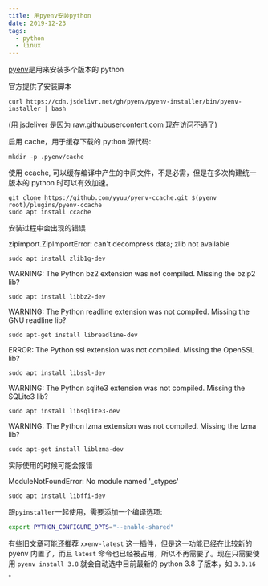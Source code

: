 ```yaml
---
title: 用pyenv安装python
date: 2019-12-23
tags:
  - python
  - linux
---
```


[pyenv](https://github.com/pyenv/pyenv)是用来安装多个版本的 python

<!-- more -->

官方提供了安装脚本

```console
curl https://cdn.jsdelivr.net/gh/pyenv/pyenv-installer/bin/pyenv-installer | bash
```

(用 jsdeliver 是因为 raw.githubusercontent.com 现在访问不通了)

启用 cache，用于缓存下载的 python 源代码:

```console
mkdir -p .pyenv/cache
```

使用 ccache, 可以缓存编译中产生的中间文件，不是必需，但是在多次构建统一版本的 python 时可以有效加速。

```console
git clone https://github.com/yyuu/pyenv-ccache.git $(pyenv root)/plugins/pyenv-ccache
sudo apt install ccache
```

安装过程中会出现的错误

zipimport.ZipImportError: can't decompress data; zlib not available

```console
sudo apt install zlib1g-dev
```

WARNING: The Python bz2 extension was not compiled. Missing the bzip2 lib?

```console
sudo apt install libbz2-dev
```

WARNING: The Python readline extension was not compiled. Missing the GNU readline lib?

```console
sudo apt-get install libreadline-dev
```

ERROR: The Python ssl extension was not compiled. Missing the OpenSSL lib?

```console
sudo apt install libssl-dev
```

WARNING: The Python sqlite3 extension was not compiled. Missing the SQLite3 lib?

```console
sudo apt install libsqlite3-dev
```

WARNING: The Python lzma extension was not compiled. Missing the lzma lib?

```console
sudo apt-get install liblzma-dev
```

实际使用的时候可能会报错

ModuleNotFoundError: No module named '\_ctypes'

```console
sudo apt install libffi-dev
```

跟`pyinstaller`一起使用，需要添加一个编译选项:

```bash
export PYTHON_CONFIGURE_OPTS="--enable-shared"
```

有些旧文章可能还推荐 `xxenv-latest` 这一插件，但是这一功能已经在比较新的 pyenv 内置了，而且 `latest` 命令也已经被占用，所以不再需要了。现在只需要使用 `pyenv install 3.8` 就会自动选中目前最新的 python 3.8 子版本，如 `3.8.16` 。
